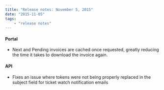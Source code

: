 ```yaml
---
title: "Release notes: November 5, 2015"
date: "2015-11-05"
tags:
    - "release notes"
---
```



#### Portal
+ Next and Pending invoices are cached once requested, greatly reducing the time it takes to download the invoice again.


#### API
+ Fixes an issue where tokens were not being properly replaced in the subject field for ticket watch notification emails